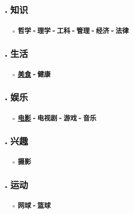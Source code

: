 * # 知识
   * ## 哲学 - 理学 - 工科 - 管理 - 经济 - 法律
* # 生活
   * ## [美食](https://roy2313.github.io/food/) - 健康
* # 娱乐
   * ## [电影](https://roy2313.github.io/movie/) - 电视剧 - 游戏 - 音乐
* # 兴趣
   * ## 摄影
* # 运动
   * ## 网球 - 篮球
